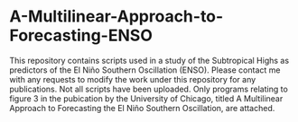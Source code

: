 # A-Multilinear-Approach-to-Forecasting-ENSO
This repository contains scripts used in a study of the Subtropical Highs as predictors of the El Niño Southern Oscillation (ENSO).
Please contact me with any requests to modify the work under this repository for any publications.
Not all scripts have been uploaded. Only programs relating to figure 3 in the pubication by the University of Chicago, titled 
A Multilinear Approach to Forecasting the El Niño Southern Oscillation, are attached.
